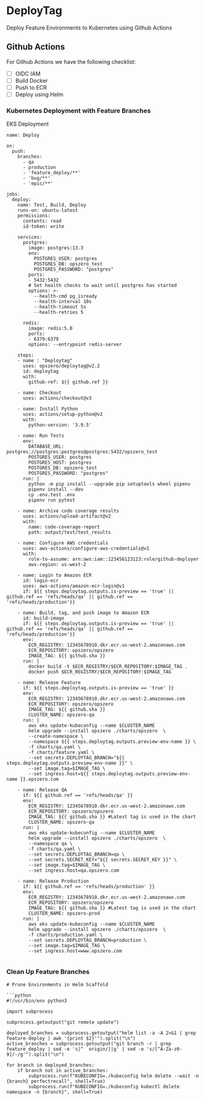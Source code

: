 # DeployTag

Deploy Feature Environments to Kubernetes using Github Actions


## Github Actions

For Github Actions we have the following checklist:

 - [ ] OIDC IAM
 - [ ] Build Docker
 - [ ] Push to ECR
 - [ ] Deploy using Helm

### Kubernetes Deployment with Feature Branches

EKS Deployment

```
name: Deploy

on:
  push:
    branches:
      - qa
      - production
      - 'feature_deploy/**'
      - 'bug/**'
      - 'epic/**'

jobs:
  deploy:
    name: Test, Build, Deploy
    runs-on: ubuntu-latest
    permissions:
      contents: read
      id-token: write

    services:
      postgres:
        image: postgres:13.3
        env:
          POSTGRES_USER: postgres
          POSTGRES_DB: opszero_test
          POSTGRES_PASSWORD: "postgres"
        ports:
        - 5432:5432
        # Set health checks to wait until postgres has started
        options: >-
          --health-cmd pg_isready
          --health-interval 10s
          --health-timeout 5s
          --health-retries 5

      redis:
        image: redis:5.0
        ports:
        - 6379:6379
        options: --entrypoint redis-server

    steps:
    - name : "Deploytag"
      uses: opszero/deploytag@v2.2
      id: deploytag
      with:
        github-ref: ${{ github.ref }}

    - name: Checkout
      uses: actions/checkout@v3

    - name: Install Python
      uses: actions/setup-python@v2
      with:
        python-version: '3.9.5'

    - name: Run Tests
      env:
        DATABASE_URL: postgres://postgres:postgres@postgres:5432/opszero_test
        POSTGRES_USER: postgres
        POSTGRES_HOST: postgres
        POSTGRES_DB: opszero_test
        POSTGRES_PASSWORD: "postgres"
      run: |
        python -m pip install --upgrade pip setuptools wheel pipenv
        pipenv install --dev
        cp .env.test .env
        pipenv run pytest

    - name: Archive code coverage results
      uses: actions/upload-artifact@v2
      with:
        name: code-coverage-report
        path: output/test/test_results

    - name: Configure AWS credentials
      uses: aws-actions/configure-aws-credentials@v1
      with:
        role-to-assume: arn:aws:iam::123456123123:role/github-deployer
        aws-region: us-west-2

    - name: Login to Amazon ECR
      id: login-ecr
      uses: aws-actions/amazon-ecr-login@v1
      if: ${{ steps.deploytag.outputs.is-preview == 'true' || github.ref == 'refs/heads/qa' || github.ref == 'refs/heads/production'}}

    - name: Build, tag, and push image to Amazon ECR
      id: build-image
      if: ${{ steps.deploytag.outputs.is-preview == 'true' || github.ref == 'refs/heads/qa' || github.ref == 'refs/heads/production'}}
      env:
        ECR_REGISTRY: 12345678910.dkr.ecr.us-west-2.amazonaws.com
        ECR_REPOSITORY: opszero/opszero
        IMAGE_TAG: ${{ github.sha }}
      run: |
        docker build -t $ECR_REGISTRY/$ECR_REPOSITORY:$IMAGE_TAG .
        docker push $ECR_REGISTRY/$ECR_REPOSITORY:$IMAGE_TAG

    - name: Release Feature
      if: ${{ steps.deploytag.outputs.is-preview == 'true' }}
      env:
        ECR_REGISTRY: 12345678910.dkr.ecr.us-west-2.amazonaws.com
        ECR_REPOSITORY: opszero/opszero
        IMAGE_TAG: ${{ github.sha }}
        CLUSTER_NAME: opszero-qa
      run: |
        aws eks update-kubeconfig --name $CLUSTER_NAME
        helm upgrade --install opszero ./charts/opszero  \
        --create-namespace \
        --namespace ${{ steps.deploytag.outputs.preview-env-name }} \
        -f charts/qa.yaml \
        -f charts/feature.yaml \
        --set secrets.DEPLOYTAG_BRANCH="${{ steps.deploytag.outputs.preview-env-name }}" \
        --set image.tag=$IMAGE_TAG \
        --set ingress.host=${{ steps.deploytag.outputs.preview-env-name }}.opszero.com

    - name: Release QA
      if: ${{ github.ref == 'refs/heads/qa' }}
      env:
        ECR_REGISTRY: 12345678910.dkr.ecr.us-west-2.amazonaws.com
        ECR_REPOSITORY: opszero/opszero
        IMAGE_TAG: ${{ github.sha }} #Latest tag is used in the chart
        CLUSTER_NAME: opszero-qa
      run: |
        aws eks update-kubeconfig --name $CLUSTER_NAME
        helm upgrade --install opszero ./charts/opszero  \
        --namespace qa \
        -f charts/qa.yaml \
        --set secrets.DEPLOYTAG_BRANCH=qa \
        --set secrets.SECRET_KEY="${{ secrets.SECRET_KEY }}" \
        --set image.tag=$IMAGE_TAG \
        --set ingress.host=qa.opszero.com

    - name: Release Production
      if: ${{ github.ref == 'refs/heads/production' }}
      env:
        ECR_REGISTRY: 12345678910.dkr.ecr.us-west-2.amazonaws.com
        ECR_REPOSITORY: opszero/opszero
        IMAGE_TAG: ${{ github.sha }} #Latest tag is used in the chart
        CLUSTER_NAME: opszero-prod
      run: |
        aws eks update-kubeconfig --name $CLUSTER_NAME
        helm upgrade --install opszero ./charts/opszero  \
        -f charts/production.yaml \
        --set secrets.DEPLOYTAG_BRANCH=production \
        --set image.tag=$IMAGE_TAG \
        --set ingress.host=www.opszero.com


```

### Clean Up Feature Branches

```
# Prune Environments in Helm Scaffold

```python
#!/usr/bin/env python3

import subprocess

subprocess.getoutput("git remote update")

deployed_branches = subprocess.getoutput("helm list -a -A 2>&1 | grep feature-deploy | awk '{print $2}'").split("\n")
active_branches = subprocess.getoutput("git branch -r | grep feature_deploy | sed -e 's|^  origin/||g' | sed -e 's/[^A-Za-z0-9]/-/g'").split("\n")

for branch in deployed_branches:
    if branch not in active_branches:
        subprocess.run(f"KUBECONFIG=./kubeconfig helm delete --wait -n {branch} perfectrecall", shell=True)
        subprocess.run(f"KUBECONFIG=./kubeconfig kubectl delete namespace -n {branch}", shell=True)
```
```
